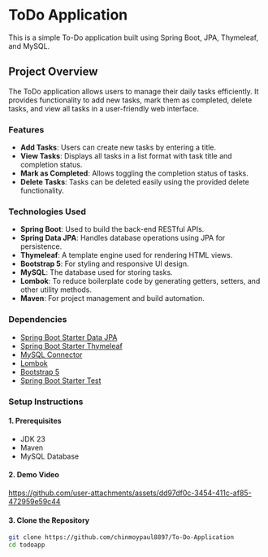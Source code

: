 # ToDo Application

This is a simple To-Do application built using Spring Boot, JPA, Thymeleaf, and MySQL.

## **Project Overview**
The ToDo application allows users to manage their daily tasks efficiently. It provides functionality to add new tasks, mark them as completed, delete tasks, and view all tasks in a user-friendly web interface.

### **Features**
- **Add Tasks**: Users can create new tasks by entering a title.
- **View Tasks**: Displays all tasks in a list format with task title and completion status.
- **Mark as Completed**: Allows toggling the completion status of tasks.
- **Delete Tasks**: Tasks can be deleted easily using the provided delete functionality.

### **Technologies Used**
- **Spring Boot**: Used to build the back-end RESTful APIs.
- **Spring Data JPA**: Handles database operations using JPA for persistence.
- **Thymeleaf**: A template engine used for rendering HTML views.
- **Bootstrap 5**: For styling and responsive UI design.
- **MySQL**: The database used for storing tasks.
- **Lombok**: To reduce boilerplate code by generating getters, setters, and other utility methods.
- **Maven**: For project management and build automation.

### **Dependencies**
- [Spring Boot Starter Data JPA](https://docs.spring.io/spring-boot/docs/current/reference/html/application-properties.html#spring-boot-application-properties)
- [Spring Boot Starter Thymeleaf](https://docs.spring.io/spring-boot/docs/current/reference/html/application-properties.html#spring-boot-application-properties)
- [MySQL Connector](https://mvnrepository.com/artifact/com.mysql/mysql-connector-j)
- [Lombok](https://projectlombok.org/)
- [Bootstrap 5](https://getbootstrap.com/docs/5.3/getting-started/introduction/)
- [Spring Boot Starter Test](https://docs.spring.io/spring-boot/docs/current/reference/html/application-properties.html#spring-boot-application-properties)

### **Setup Instructions**

#### **1. Prerequisites**
- JDK 23
- Maven
- MySQL Database

#### **2. Demo Video**



https://github.com/user-attachments/assets/dd97df0c-3454-411c-af85-472959e59c44


#### **3. Clone the Repository**
```bash
git clone https://github.com/chinmoypaul8897/To-Do-Application
cd todoapp


